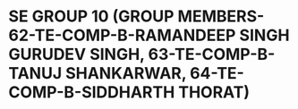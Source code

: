 # SE GROUP 10 (GROUP MEMBERS- 62-TE-COMP-B-RAMANDEEP SINGH GURUDEV SINGH, 63-TE-COMP-B-TANUJ SHANKARWAR, 64-TE-COMP-B-SIDDHARTH THORAT)
